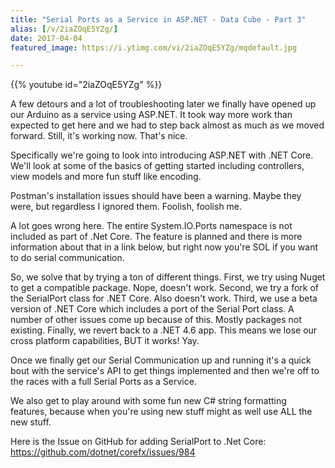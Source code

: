 ```yaml
---
title: "Serial Ports as a Service in ASP.NET - Data Cube - Part 3"
alias: [/v/2iaZOqE5YZg/]
date: 2017-04-04
featured_image: https://i.ytimg.com/vi/2iaZOqE5YZg/mqdefault.jpg

---
```


{{% youtube id="2iaZOqE5YZg" %}}

A few detours and a lot of troubleshooting later we finally have opened up our Arduino as a service using ASP.NET. It took way more work than expected to get here and we had to step back almost as much as we moved forward. Still, it's working now. That's nice.

Specifically we're going to look into introducing ASP.NET with .NET Core. We'll look at some of the basics of getting started including controllers, view models and more fun stuff like encoding.

Postman's installation issues should have been a warning. Maybe they were, but regardless I ignored them. Foolish, foolish me.

A lot goes wrong here. The entire System.IO.Ports namespace is not included as part of .Net Core. The feature is planned and there is more information about that in a link below, but right now you're SOL if you want to do serial communication.

So, we solve that by trying a ton of different things.
First, we try using Nuget to get a compatible package. Nope, doesn't work.
Second, we try a fork of the SerialPort class for .NET Core. Also doesn't work.
Third, we use a beta version of .NET Core which includes a port of the Serial Port class. A number of other issues come up because of this. Mostly packages not existing.
Finally, we revert back to a .NET 4.6 app. This means we lose our cross platform capabilities, BUT it works! Yay.

Once we finally get our Serial Communication up and running it's a quick bout with the service's API to get things implemented and then we're off to the races with a full Serial Ports as a Service. 

We also get to play around with some fun new C# string formatting features, because when you're using new stuff might as well use ALL the new stuff.

Here is the Issue on GitHub for adding SerialPort to .Net Core: https://github.com/dotnet/corefx/issues/984